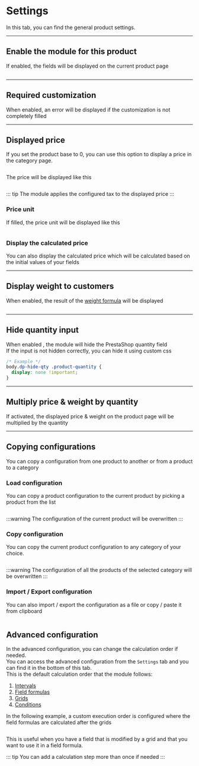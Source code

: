 # Settings

In this tab, you can find the general product settings.  
<img srcset="/images/module-interface.jpg 2x" class="border">

---

## Enable the module for this product

If enabled, the fields will be displayed on the current product page

<img srcset="/images/enable-option.jpg 2x" class="border">

---

## Required customization

When enabled, an error will be displayed if the customization is not completely filled

---

## Displayed price

If you set the product base to 0, you can use this option to display a price in the category page.  

<img srcset="/images/display-price-config.jpg 2x" class="border">

The price will be displayed like this  

<img srcset="/images/display-price.jpg 2x">

::: tip
The module applies the configured tax to the displayed price
:::

### Price unit

If filled, the price unit will be displayed like this  

<img srcset="/images/price-unit.jpg 2x">

### Display the calculated price

You can also display the calculated price which will be calculated based on the initial values of your fields

---

## Display weight to customers

When enabled, the result of the [weight formula](product-config/08-formulas.md?id=weight-formula) will be displayed  

<img srcset="/images/display-weight.jpg 2x" class="border padding">

---

## Hide quantity input

When enabled , the module will hide the PrestaShop quantity field  
If the input is not hidden correctly, you can hide it using custom css

```css
/* Example */
body.dp-hide-qty .product-quantity {
  display: none !important;
}
```

---

## Multiply price & weight by quantity

If activated, the displayed price & weight on the product page will be multiplied by the quantity


---

## Copying configurations

You can copy a configuration from one product to another or from a product to a category

### Load configuration

You can copy a product configuration to the current product by picking a product from the list

<img srcset="/images/load-config.jpg 2x" class="border padding">

:::warning
The configuration of the current product will be overwritten
:::

### Copy configuration

You can copy the current product configuration to any category of your choice.

<img srcset="/images/copy-config.jpg 2x" class="border padding">

:::warning
The configuration of all the products of the selected category will be overwritten
:::

### Import / Export configuration

You can also import / export the configuration as a file or copy / paste it from clipboard

<img srcset="/images/import-export.jpg 2x" class="border padding">

## Advanced configuration

In the advanced configuration, you can change the calculation order if needed.  
You can access the advanced configuration from the `Settings` tab and you can find it in the bottom of this tab.  
This is the default calculation order that the module follows:

1. [Intervals](product-config/12-intervals.md)
2. [Field formulas](product-config/10-field-formulas.md)
3. [Grids](product-config/13-grids.md)
4. [Conditions](product-config/09-conditions.md)

In the following example, a custom execution order is configured where the field formulas are calculated after the grids

<img srcset="/images/exec-order.jpg 2x" class="padding border">

This is useful when you have a field that is modified by a grid and that you want to use it in a field formula.

::: tip
You can add a calculation step more than once if needed
:::
